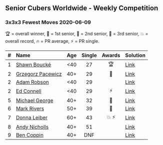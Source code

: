 ## Senior Cubers Worldwide - Weekly Competition
### 3x3x3 Fewest Moves 2020-06-09

🏆 = overall winner, 🥇 = 1st senior, 🥈 = 2nd senior, 🥉 = 3rd senior, 💥 = overall record, 🔥 = PR average, ⚡ = PR single.

| # | Name | Age | Single | Awards | Solution |
| :--: | :-- | :--: | :--: | :--: | :-- |
| 1 | [<span style="white-space: nowrap">Shawn Boucké</span>](../../persons/shawn_boucke/333fm.md) | <40 | 27 | 🏆 | [Link](https://www.facebook.com/events/855783411578420/permalink/856857321471029/) |
| 2 | [<span style="white-space: nowrap">Grzegorz Pacewicz</span>](../../persons/grzegorz_pacewicz/333fm.md) | 40+ | 29 | 🥇 | [Link](https://www.facebook.com/events/855783411578420/permalink/857203278103100/) |
| 2 | [<span style="white-space: nowrap">Adam Robson</span>](../../persons/adam_robson/333fm.md) | <40 | 29 |  | [Link](https://www.facebook.com/events/855783411578420/permalink/856901441466617/) |
| 2 | [<span style="white-space: nowrap">Ed Connell</span>](../../persons/ed_connell/333fm.md) | <40 | 29 | ⚡ | [Link](https://www.facebook.com/events/855783411578420/permalink/856819448141483/) |
| 5 | [<span style="white-space: nowrap">Michael George</span>](../../persons/michael_george/333fm.md) | 40+ | 32 | 🥈 | [Link](https://www.facebook.com/events/855783411578420/permalink/860178947805533/) |
| 6 | [<span style="white-space: nowrap">Mark Rivers</span>](../../persons/mark_rivers/333fm.md) | 50+ | 39 | 🥉 | [Link](https://www.facebook.com/events/855783411578420/permalink/860043347819093/) |
| 7 | [<span style="white-space: nowrap">Donna Leiber</span>](../../persons/donna_leiber/333fm.md) | 60+ | 43 | <span style="white-space: nowrap">💥 ⚡</span> | [Link](https://www.facebook.com/events/855783411578420/permalink/859012521255509/) |
| 8 | [<span style="white-space: nowrap">Andy Nicholls</span>](../../persons/andy_nicholls/333fm.md) | 40+ | 51 |  | [Link](https://www.facebook.com/events/855783411578420/permalink/855929128230515/) |
| 9 | [<span style="white-space: nowrap">Ben Coppin</span>](../../persons/ben_coppin/333fm.md) | 40+ | DNF |  | [Link](https://www.facebook.com/events/855783411578420/permalink/857232631433498/) |

<!-- Global site tag (gtag.js) - Google Analytics -->
<script async src="https://www.googletagmanager.com/gtag/js?id=UA-86348435-3"></script>
<script>window.dataLayer = window.dataLayer || []; function gtag() {dataLayer.push(arguments);} gtag('js', new Date()); gtag('config', 'UA-86348435-3');</script>
